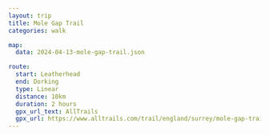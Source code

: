 ```yaml
---
layout: trip
title: Mole Gap Trail
categories: walk

map:
  data: 2024-04-13-mole-gap-trail.json

route:
  start: Leatherhead
  end: Dorking
  type: Linear
  distance: 10km
  duration: 2 hours
  gpx_url_text: AllTrails
  gpx_url: https://www.alltrails.com/trail/england/surrey/mole-gap-trail--2?u=m&sh=xr4vxe
---
```

